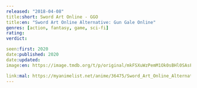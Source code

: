 ```yaml
---
released: "2018-04-08"
title:short: Sword Art Online - GGO
title:en: "Sword Art Online Alternative: Gun Gale Online"
genres: [action, fantasy, game, sci-fi]
rating:
verdict:

seen:first: 2020
date:published: 2020
date:updated:
image:en: https://image.tmdb.org/t/p/original/mkFSXuWzPemM1Ok0sBHl0SAsFbX.jpg

link:mal: https://myanimelist.net/anime/36475/Sword_Art_Online_Alternative__Gun_Gale_Online
---
```

